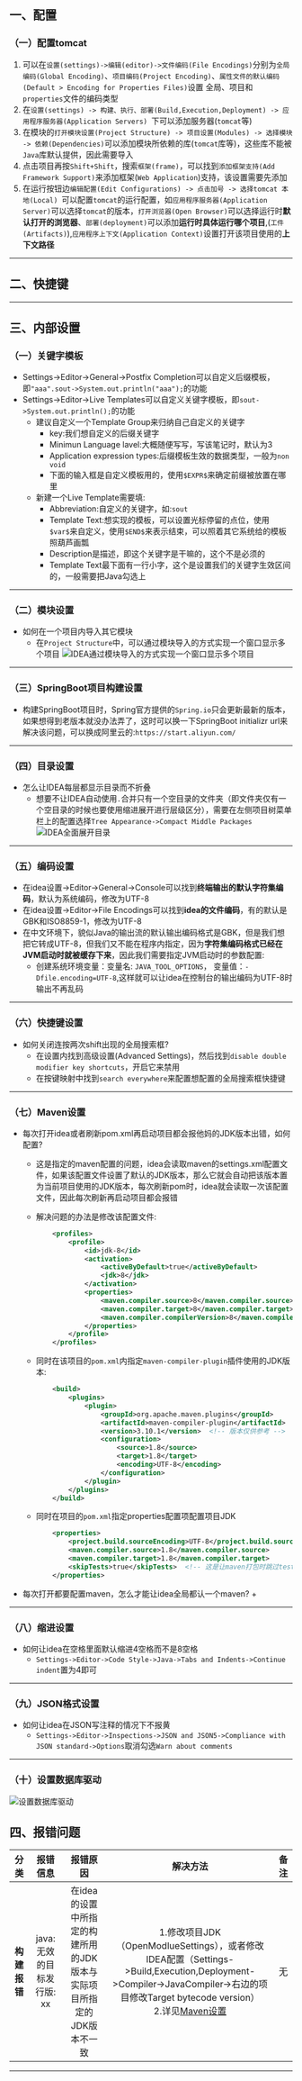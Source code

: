 ## 一、配置

### （一）配置tomcat

1.  可以在`设置(settings)->编辑(editor)->文件编码(File Encodings)`分别为`全局编码(Global Encoding)`、`项目编码(Project Encoding)`、`属性文件的默认编码(Default > Encoding for Properties Files)`设置 全局、项目和`properties`文件的编码类型
2.  在`设置(settings) -> 构建、执行、部署(Build,Execution,Deployment) -> 应用程序服务器(Application Servers) `下可以添加服务器(`tomcat`等)
3.  在模块的`打开模块设置(Project Structure) -> 项目设置(Modules) -> 选择模块 -> 依赖(Dependencies)`可以添加模块所依赖的库(`tomcat`库等)，这些库不能被`Java`库默认提供，因此需要导入
4.  点击项目再按`Shift+Shift`，搜索`框架(frame)`，可以找到`添加框架支持(Add Framework Support)`来添加框架(`Web Application`)支持，该设置需要先添加
5.  在运行按钮边`编辑配置(Edit Configurations) -> 点击加号 -> 选择tomcat 本地(Local) `可以配置`tomcat`的运行配置，如`应用程序服务器(Application Server)`可以选择`tomcat`的版本，`打开浏览器(Open Browser)`可以选择运行时**默认打开的浏览器**、`部署(deployment)`可以添加**运行时具体运行哪个项目**,(`工件(Artifacts)`),`应用程序上下文(Application Context)`设置打开该项目使用的**上下文路径**

---

## 二、快捷键



---

## 三、内部设置

### （一）关键字模板

+ Settings->Editor->General->Postfix Completion可以自定义后缀模板，即`"aaa".sout->System.out.println("aaa");`的功能
+ Settings->Editor->Live Templates可以自定义关键字模板，即`sout->System.out.println();`的功能
  + 建议自定义一个Template Group来归纳自己自定义的关键字
    + key:我们想自定义的后缀关键字
    + Minimun Language lavel:大概随便写写，写该笔记时，默认为3
    + Application expression types:后缀模板生效的数据类型，一般为`non void`
    + 下面的输入框是自定义模板用的，使用`$EXPR$`来确定前缀被放置在哪里
  + 新建一个Live Template需要填:
    + Abbreviation:自定义的关键字，如:`sout`
    + Template Text:想实现的模板，可以设置光标停留的点位，使用`$var$`来自定义，使用`$END$`来表示结束，可以照着其它系统给的模板照葫芦画瓢
    + Description是描述，即这个关键字是干嘛的，这个不是必须的
    + Template Text最下面有一行小字，这个是设置我们的关键字生效区间的，一般需要把Java勾选上

---

### （二）模块设置

+ 如何在一个项目内导入其它模块
  + 在`Project Structure`中，可以通过模块导入的方式实现一个窗口显示多个项目
    ![IDEA通过模块导入的方式实现一个窗口显示多个项目](../文件/图片/问题汇总图片/通过模块导入的方式实现一个窗口显示多个项目.png)

---

### （三）SpringBoot项目构建设置

+ 构建SpringBoot项目时，Spring官方提供的`Spring.io`只会更新最新的版本，如果想得到老版本就没办法弄了，这时可以换一下SpringBoot initializr url来解决该问题，可以换成阿里云的:`https://start.aliyun.com/`

---

### （四）目录设置

+ 怎么让IDEA每层都显示目录而不折叠
  + 想要不让IDEA自动使用`.`合并只有一个空目录的文件夹（即文件夹仅有一个空目录的时候也要使用缩进展开进行层级区分），需要在左侧项目树菜单栏上的配置选择`Tree Appearance->Compact Middle Packages`
    ![IDEA全面展开目录](../文件/图片/问题汇总图片/IDEA全面展开目录.png)

---

### （五）编码设置

+ 在idea设置->Editor->General->Console可以找到**终端输出的默认字符集编码**，默认为系统编码，修改为UTF-8
+ 在idea设置->Editor->File Encodings可以找到**idea的文件编码**，有的默认是GBK和ISO8859-1，修改为UTF-8
+ 在中文环境下，貌似Java的输出流的默认输出编码格式是GBK，但是我们想把它转成UTF-8，但我们又不能在程序内指定，因为**字符集编码格式已经在JVM启动时就被缓存下来**，因此我们需要指定JVM启动时的参数配置:
  + 创建系统环境变量：变量名: `JAVA_TOOL_OPTIONS`， 变量值：`-Dfile.encoding=UTF-8`,这样就可以让idea在控制台的输出编码为UTF-8时输出不再乱码

---

### （六）快捷键设置

+ 如何关闭连按两次shift出现的全局搜索框?
  + 在设置内找到高级设置(Advanced Settings)，然后找到`disable double modifier key shortcuts`，开启它来禁用
  + 在按键映射中找到`search everywhere`来配置想配置的全局搜索框快捷键

---

<a id="mavenSetting"></a>

### （七）Maven设置

+ 每次打开idea或者刷新pom.xml再启动项目都会报他妈的JDK版本出错，如何配置?
  + 这是指定的maven配置的问题，idea会读取maven的settings.xml配置文件，如果该配置文件设置了默认的JDK版本，那么它就会自动把该版本置为当前项目使用的JDK版本，每次刷新pom时，idea就会读取一次该配置文件，因此每次刷新再启动项目都会报错
  + 解决问题的办法是修改该配置文件:

    ~~~xml
        <profiles>
            <profile>
                <id>jdk-8</id>
                <activation>
                    <activeByDefault>true</activeByDefault>
                    <jdk>8</jdk>
                </activation>
                <properties>
                    <maven.compiler.source>8</maven.compiler.source>
                    <maven.compiler.target>8</maven.compiler.target>
                    <maven.compiler.compilerVersion>8</maven.compiler.compilerVersion>
                </properties>
            </profile>
        </profiles>
    ~~~

  + 同时在该项目的`pom.xml`内指定`maven-compiler-plugin`插件使用的JDK版本:

    ~~~xml
        <build>
            <plugins>
                <plugin>
                    <groupId>org.apache.maven.plugins</groupId>
                    <artifactId>maven-compiler-plugin</artifactId>
                    <version>3.10.1</version>  <!-- 版本仅供参考 -->
                    <configuration>
                        <source>1.8</source>
                        <target>1.8</target>
                        <encoding>UTF-8</encoding>
                    </configuration>
                </plugin>
            </plugins>
        </build>
    ~~~
  + 同时在项目的`pom.xml`指定properties配置项配置项目JDK
  
    ~~~xml
        <properties>
            <project.build.sourceEncoding>UTF-8</project.build.sourceEncoding>
            <maven.compiler.source>1.8</maven.compiler.source>
            <maven.compiler.target>1.8</maven.compiler.target>
            <skipTests>true</skipTests>  <!-- 这是让maven打包时跳过test的配置 -->
        </properties>
    ~~~

+ 每次打开都要配置maven，怎么才能让idea全局都认一个maven?
  + 


---

### （八）缩进设置

+ 如何让idea在空格里面默认缩进4空格而不是8空格
  + `Settings->Editor->Code Style->Java->Tabs and Indents->Continue indent`置为4即可

---

### （九）JSON格式设置

+ 如何让idea在JSON写注释的情况下不报黄
  + `Settings->Editor->Inspections->JSON and JSON5->Compliance with JSON standard->Options`取消勾选`Warn about comments`

---

### （十）设置数据库驱动

![设置数据库驱动](../文件/图片/IDEA使用图片/设置数据库驱动.png)



## 四、报错问题

|分类|报错信息|报错原因|解决方法|备注|
|:---:|:---:|:---:|:---:|:---:|
|**构建报错**|java: 无效的目标发行版: xx|在idea的设置中所指定的构建所用的JDK版本与实际项目所指定的JDK版本不一致|1.修改项目JDK（OpenModlueSettings），或者修改IDEA配置（Settings->Build,Execution,Deployment->Compiler->JavaCompiler->右边的项目修改Target bytecode version）<br>2.详见[Maven设置](#mavenSetting)|无|

---